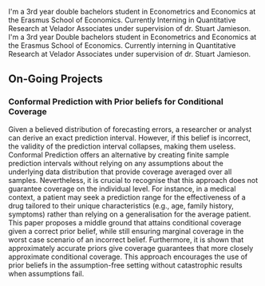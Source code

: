 I'm a 3rd year double bachelors student in Econometrics and Economics at the Erasmus School of Economics. Currently Interning in Quantitative Research at Velador Associates under supervision of dr. Stuart Jamieson.
I'm a 3rd year Double bachelors student in Econometrics and Economics at the Erasmus School of Economics. Currently interning in Quantitative Research at Velador Associates under supervision of dr. Stuart Jamieson.

## On-Going Projects

### Conformal Prediction with Prior beliefs for Conditional Coverage
Given a believed distribution of forecasting errors, a researcher or analyst can derive an exact prediction interval. However, if this belief is incorrect, the validity of the prediction interval collapses, making them useless. Conformal Prediction offers an alternative by creating finite sample prediction intervals without relying on any assumptions about the underlying data distribution that provide coverage averaged over all samples. Nevertheless, it is crucial to recognise that this approach does not guarantee coverage on the individual level. For instance, in a medical context, a patient may seek a prediction range for the effectiveness of a drug tailored to their unique characteristics (e.g., age, family history, symptoms) rather than relying on a generalisation for the average patient. This paper proposes a middle ground that attains conditional coverage given a correct prior belief, while still ensuring marginal coverage in the worst case scenario of an incorrect belief. Furthermore, it is shown that approximately accurate priors give coverage guarantees that more closely approximate conditional coverage. This approach encourages the use of prior beliefs in the assumption-free setting without catastrophic results when assumptions fail.